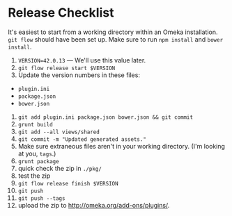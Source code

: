
# Release Checklist

It's easiest to start from a working directory within an Omeka installation.
`git flow` should have been set up. Make sure to run `npm install` and `bower
install`.

1. `VERSION=42.0.13` — We'll use this value later.
1. `git flow release start $VERSION`
1. Update the version numbers in these files:
  * `plugin.ini`
  * `package.json`
  * `bower.json`
1. `git add plugin.ini package.json bower.json && git commit`
1. `grunt build`
1. `git add --all views/shared`
1. `git commit -m "Updated generated assets."`
1. Make sure extraneous files aren't in your working directory. (I'm looking at you, `tags`.)
1. `grunt package`
1. quick check the zip in `./pkg/`
1. test the zip
1. `git flow release finish $VERSION`
1. `git push`
1. `git push --tags`
1. upload the zip to http://omeka.org/add-ons/plugins/.

